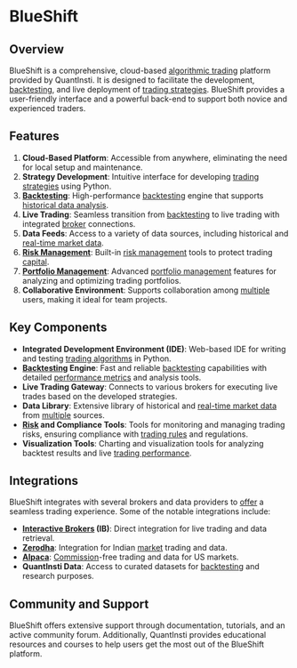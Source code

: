 # BlueShift

## Overview
BlueShift is a comprehensive, cloud-based [algorithmic trading](../a/algorithmic_trading.md) platform provided by QuantInsti. It is designed to facilitate the development, [backtesting](../b/backtesting.md), and live deployment of [trading strategies](../t/trading_strategies.md). BlueShift provides a user-friendly interface and a powerful back-end to support both novice and experienced traders.

## Features
1. **Cloud-Based Platform**: Accessible from anywhere, eliminating the need for local setup and maintenance.
2. **Strategy Development**: Intuitive interface for developing [trading strategies](../t/trading_strategies.md) using Python.
3. **[Backtesting](../b/backtesting.md)**: High-performance [backtesting](../b/backtesting.md) engine that supports [historical data analysis](../h/historical_data_analysis.md).
4. **Live Trading**: Seamless transition from [backtesting](../b/backtesting.md) to live trading with integrated [broker](../b/broker.md) connections.
5. **Data Feeds**: Access to a variety of data sources, including historical and [real-time market data](../r/real-time_market_data.md).
6. **[Risk Management](../r/risk_management.md)**: Built-in [risk management](../r/risk_management.md) tools to protect trading [capital](../c/capital.md).
7. **[Portfolio Management](../p/portfolio_management.md)**: Advanced [portfolio management](../p/portfolio_management.md) features for analyzing and optimizing trading portfolios.
8. **Collaborative Environment**: Supports collaboration among [multiple](../m/multiple.md) users, making it ideal for team projects.

## Key Components
- **Integrated Development Environment (IDE)**: Web-based IDE for writing and testing [trading algorithms](../t/trading_algorithms.md) in Python.
- **[Backtesting](../b/backtesting.md) Engine**: Fast and reliable [backtesting](../b/backtesting.md) capabilities with detailed [performance metrics](../p/performance_metrics.md) and analysis tools.
- **Live Trading Gateway**: Connects to various brokers for executing live trades based on the developed strategies.
- **Data Library**: Extensive library of historical and [real-time market data](../r/real-time_market_data.md) from [multiple](../m/multiple.md) sources.
- **[Risk](../r/risk.md) and Compliance Tools**: Tools for monitoring and managing trading risks, ensuring compliance with [trading rules](../t/trading_rules.md) and regulations.
- **Visualization Tools**: Charting and visualization tools for analyzing backtest results and live [trading performance](../t/trading_performance.md).

## Integrations
BlueShift integrates with several brokers and data providers to [offer](../o/offer.md) a seamless trading experience. Some of the notable integrations include:

- **[Interactive Brokers](../i/interactive_brokers.md) (IB)**: Direct integration for live trading and data retrieval.
- **[Zerodha](../z/zerodha.md)**: Integration for Indian [market](../m/market.md) trading and data.
- **[Alpaca](../a/alpaca.md)**: [Commission](../c/commission.md)-free trading and data for US markets.
- **QuantInsti Data**: Access to curated datasets for [backtesting](../b/backtesting.md) and research purposes.

## Community and Support
BlueShift offers extensive support through documentation, tutorials, and an active community forum. Additionally, QuantInsti provides educational resources and courses to help users get the most out of the BlueShift platform.
